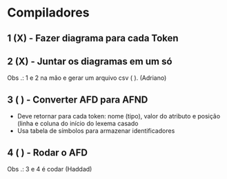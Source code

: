 # Compiladores

## 1 (X) - Fazer diagrama para cada Token

## 2 (X) - Juntar os diagramas em um só

Obs .: 1 e 2 na mão e gerar um arquivo csv ( ). (Adriano)

## 3 ( ) - Converter AFD para AFND

* Deve retornar para cada token: nome (tipo), valor do atributo e posição (linha e coluna do início do lexema casado
* Usa tabela de símbolos para armazenar identificadores

## 4 ( ) - Rodar o AFD

Obs .: 3 e 4 é codar (Haddad)
